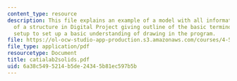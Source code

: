 ```yaml
---
content_type: resource
description: This file explains an example of a model with all information and components
  of a structure in Digital Project giving outline of the basic terminology and file
  setup to set up a basic understanding of drawing in the program.
file: https://ol-ocw-studio-app-production.s3.amazonaws.com/courses/4-501-architectural-construction-and-computation-fall-2005/6a38c5495214b5de24345b81ec597b5b_catialab2solids.pdf
file_type: application/pdf
resourcetype: Document
title: catialab2solids.pdf
uid: 6a38c549-5214-b5de-2434-5b81ec597b5b
---
```

